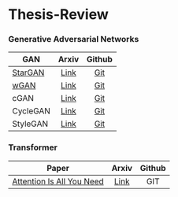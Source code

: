 # Thesis-Review

### **Generative Adversarial Networks**

|GAN|Arxiv|Github|
|------|:---:|:---:|
|[StarGAN](https://github.com/HanGyuTak/Thesis-Review/tree/main/StarGAN)|[Link](https://arxiv.org/abs/1711.09020)|[Git](https://github.com/yunjey/stargan)|
|[wGAN](/WassersteinGAN/)|[Link](https://arxiv.org/abs/1701.07875#)|[Git]()|
|cGAN|[Link](https://arxiv.org/abs/1411.1784)|[Git](https://github.com/Lornatang/CGAN-PyTorch)|
|CycleGAN|[Link](https://junyanz.github.io/CycleGAN/)|[Git](https://github.com/junyanz/pytorch-CycleGAN-and-pix2pix)|
|StyleGAN|[Link](https://arxiv.org/abs/1812.04948)|[Git](https://github.com/NVlabs/stylegan)|


### **Transformer**

|Paper|Arxiv|Github|
|------|:---:|:---:|
|[Attention Is All You Need](/Transforemr/Transformer.md)|[Link](https://arxiv.org/pdf/1706.03762.pdf)|GIT|
